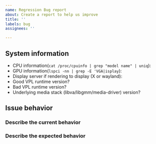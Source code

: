```yaml
---
name: Regression Bug report
about: Create a report to help us improve
title: ''
labels: bug
assignees: ''

---
```


## System information
- CPU information(`cat /proc/cpuinfo | grep "model name" | uniq`):
- GPU information(`lspci -nn | grep -E 'VGA|isplay`):
- Display server if rendering to display (X or wayland):
- Good VPL runtime version?
- Bad VPL runtime version?
- Underlying media stack (libva/libgmm/media-driver) version?

## Issue behavior
### Describe the current behavior

### Describe the expected behavior

